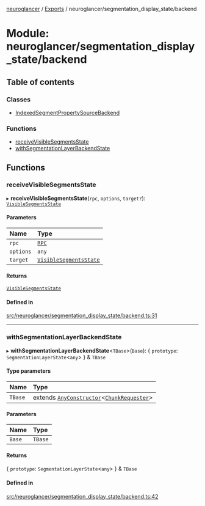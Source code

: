 [neuroglancer](../README.md) / [Exports](../modules.md) / neuroglancer/segmentation\_display\_state/backend

# Module: neuroglancer/segmentation\_display\_state/backend

## Table of contents

### Classes

- [IndexedSegmentPropertySourceBackend](../classes/neuroglancer_segmentation_display_state_backend.IndexedSegmentPropertySourceBackend.md)

### Functions

- [receiveVisibleSegmentsState](neuroglancer_segmentation_display_state_backend.md#receivevisiblesegmentsstate)
- [withSegmentationLayerBackendState](neuroglancer_segmentation_display_state_backend.md#withsegmentationlayerbackendstate)

## Functions

### receiveVisibleSegmentsState

▸ **receiveVisibleSegmentsState**(`rpc`, `options`, `target?`): [`VisibleSegmentsState`](../interfaces/neuroglancer_segmentation_display_state_base.VisibleSegmentsState.md)

#### Parameters

| Name | Type |
| :------ | :------ |
| `rpc` | [`RPC`](../classes/neuroglancer_worker_rpc.RPC.md) |
| `options` | `any` |
| `target` | [`VisibleSegmentsState`](../interfaces/neuroglancer_segmentation_display_state_base.VisibleSegmentsState.md) |

#### Returns

[`VisibleSegmentsState`](../interfaces/neuroglancer_segmentation_display_state_base.VisibleSegmentsState.md)

#### Defined in

[src/neuroglancer/segmentation_display_state/backend.ts:31](https://github.com/ActiveBrainAtlas2/neuroglancer/blob/034b457d/src/neuroglancer/segmentation_display_state/backend.ts#L31)

___

### withSegmentationLayerBackendState

▸ **withSegmentationLayerBackendState**<`TBase`\>(`Base`): { `prototype`: `SegmentationLayerState`<`any`\>  } & `TBase`

#### Type parameters

| Name | Type |
| :------ | :------ |
| `TBase` | extends [`AnyConstructor`](neuroglancer_util_mixin.md#anyconstructor)<[`ChunkRequester`](../interfaces/neuroglancer_chunk_manager_backend.ChunkRequester.md)\> |

#### Parameters

| Name | Type |
| :------ | :------ |
| `Base` | `TBase` |

#### Returns

{ `prototype`: `SegmentationLayerState`<`any`\>  } & `TBase`

#### Defined in

[src/neuroglancer/segmentation_display_state/backend.ts:42](https://github.com/ActiveBrainAtlas2/neuroglancer/blob/034b457d/src/neuroglancer/segmentation_display_state/backend.ts#L42)
